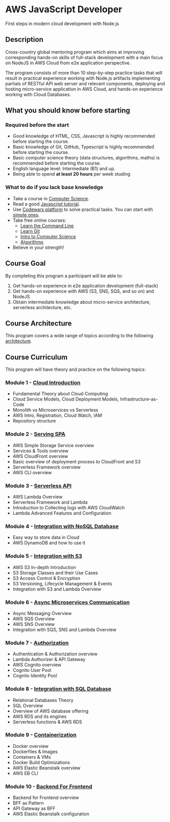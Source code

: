 # AWS JavaScript Developer
First steps in modern cloud development with Node.js

## Description

Cross-country global mentoring program which aims at improving corresponding hands-on skills of full-stack development with a main focus on NodeJS in AWS Cloud from e2e application perspective.

The program consists of more than 10 step-by-step practice tasks that will result in practical experience working with Node.js artifacts implementing partials of RESTful API web server and relevant components, deploying and hosting micro-service application in AWS Cloud, and hands-on experience working with Cloud Databases.

## What you should know before starting

### Required before the start

- Good knowledge of HTML, CSS, Javascript is highly recommended before starting the course.
- Basic knowledge of Git, GitHub, Typescript is highly recommended before starting the course.
- Basic computer science theory (data structures, algorithms, maths) is recommended before starting the course.
- English language level: Intermediate (B1) and up.
- Being able to spend **at least 20 hours** per week studing

### What to do if you lack base knowledge

- Take a course in [Computer Science](https://rkhaslarov.github.io/computer-science-introduction).
- Read a good [Javascript tutorial](https://javascript.info/).
- Use [Codewars platform](https://www.codewars.com/kata/search/javascript) to solve practical tasks. You can start with [simple ones](https://www.codewars.com/kata/search/javascript?q=&r%5B%5D=-8&beta=false).
- Take free online courses:
  - [Learn the Command Line](https://www.codecademy.com/learn/learn-the-command-line)
  - [Learn Git](https://www.codecademy.com/learn/learn-git)
  - [Intro to Computer Science](https://www.udacity.com/course/cs101)
  - [Algorithms](https://www.coursera.org/course/algs4partI)
- Believe in your strength!

## Course Goal

By completing this program a participant will be able to:

1. Get hands-on experience in e2e application development (full-stack)
2. Get hands-on experience with AWS (S3, SNS, SQS, and so on) and NodeJS
3. Obtain intermediate knowledge about micro-service architecture, serverless architecture, etc.

## Course Architecture

This program covers a wide range of topics according to the following [architecture](./Architecture.pdf).

## Course Curriculum

This program will have theory and practice on the following topics:

### Module 1 - [Cloud Introduction](./01_cloud_introduction/README.md)
- Fundamental Theory about Cloud Computing
- Cloud Service Models, Cloud Deployment Models, Infrastructure-as-Code
- Monolith vs Microservices vs Serverless
- AWS Intro, Registration, Cloud Watch, IAM
- Repository structure

### Module 2 - [Serving SPA](./02_serving_spa/README.md)
- AWS Simple Storage Service overview
- Services & Tools overview
- AWS CloudFront overview
- Basic overview of deployment process to CloudFront and S3
- Serverless Framework overview
- AWS CLI overview

### Module 3 - [Serverless API](./03_serverless_api/README.md)
- AWS Lambda Overview
- Serverless Framework and Lambda 
- Introduction to Collecting logs with AWS CloudWatch
- Lambda Advanced Features and Configuration

### Module 4 - [Integration with NoSQL Database](04_integration_with_nosql_database/README.md)
- Easy way to store data in Cloud
- AWS DynamoDB and how to use it

### Module 5 - [Integration with S3](./05_integration_with_s3/README.md)
- AWS S3 In-depth Introduction
- S3 Storage Classes and their Use Cases
- S3 Access Control & Encryption
- S3 Versioning, Lifecycle Management & Events
- Integration with S3 and Lambda Overview

### Module 6 - [Async Microservices Communication](./06_async_microservices_communication/README.md)
- Async Messaging Overview
- AWS SQS Overview
- AWS SNS Overview
- Integration with SQS, SNS and Lambda Overview

### Module 7 - [Authorization](./07_authorization/README.md)
- Authentication & Authorization overview
- Lambda Authorizer & API Gateway
- AWS Cognito overview
- Cognito User Pool
- Cognito Identity Pool

### Module 8 - [Integration with SQL Database](./08_integration_with_sql_database/README.md)
- Relational Databases Theory
- SQL Overview
- Overview of AWS database offering
- AWS RDS and its engines
- Serverless functions & AWS RDS

### Module 9 - [Containerization](09_containerization/README.md)
- Docker overview
- Dockerfiles & Images
- Containers & VMs
- Docker Build Optimizations
- AWS Elastic Beanstalk overview
- AWS EB CLI

### Module 10 - [Backend For Frontend](10_backend_for_frontend/README.md)
- Backend for Frontend overview
- BFF as Pattern
- API Gateway as BFF
- AWS Elastic Beanstalk configuration
